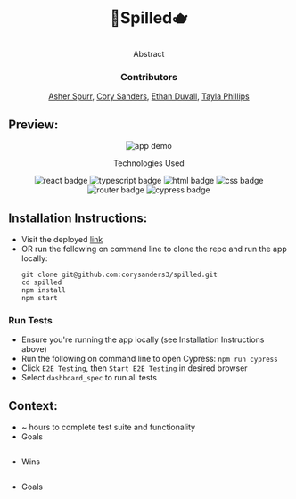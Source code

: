 # <p align="center">🍵Spilled🫖</p>

<p align="center">Abstract</p>

### <p align="center">Contributors</p>
<div align="center">
  
  [Asher Spurr](https://github.com/AsherSpurr), [Cory Sanders](https://github.com/corysanders3), [Ethan Duvall](https://github.com/EthanDuvall), [Tayla Phillips](github)

</div>

## Preview:
<div align="center">
  <img src="" alt="app demo">

</div>
<p align="center">Technologies Used</p>
<div align="center">
  <img src="https://img.shields.io/badge/React-61DAFB?logo=react&logoColor=000&style=for-the-badge" alt="react badge">
  <img src="https://img.shields.io/badge/TypeScript-3178C6?logo=typescript&logoColor=fff&style=for-the-badge" alt="typescript badge">
  <img src="https://img.shields.io/badge/HTML5-E34F26?logo=html5&logoColor=fff&style=for-the-badge" alt="html badge">
  <img src="https://img.shields.io/badge/CSS3-1572B6?logo=css3&logoColor=fff&style=for-the-badge" alt="css badge">
  <img src="https://img.shields.io/badge/React%20Router-CA4245?logo=reactrouter&logoColor=fff&style=for-the-badge" alt="router badge">
  <img src="https://img.shields.io/badge/Cypress-69D3A7?logo=cypress&logoColor=fff&style=for-the-badge" alt="cypress badge">
</div>

## Installation Instructions:
- Visit the deployed [link](link)
- OR run the following on command line to clone the repo and run the app locally:
    ```
    git clone git@github.com:corysanders3/spilled.git
    cd spilled
    npm install
    npm start
    ```

### Run Tests
<!--- Run the following on command line to install Cypress: `npm i -D cypress`
- Add script to `package.json` file
    ``` json
    {
      "scripts": {
        "cypress": "cypress open"
      }
    }
    ```
    -->
- Ensure you're running the app locally (see Installation Instructions above)
- Run the following on command line to open Cypress: `npm run cypress`
- Click `E2E Testing`, then `Start E2E Testing` in desired browser
- Select `dashboard_spec` to run all tests

## Context:
<!-- wins, challenges, time spent, goals, approaches etc -->
- ~ hours to complete test suite and functionality
- Goals
  ```
  ```
- Wins
  ```
  ```
- Goals
  ```
  ```
